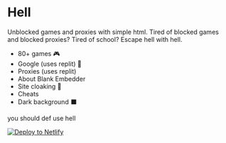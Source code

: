 # Hell
Unblocked games and proxies with simple html.
Tired of blocked games and blocked proxies? Tired of school? Escape hell with hell. 

- 80+ games 🎮
- Google (uses replit) 🔎
- Proxies (uses replit)
- About Blank Embedder 
- Site cloaking 🙈
- Cheats
- Dark background ⬛

you should def use hell


[![Deploy to Netlify](https://www.netlify.com/img/deploy/button.svg)](https://app.netlify.com/start/deploy?repository=https://github.com/d3ch/hell)

